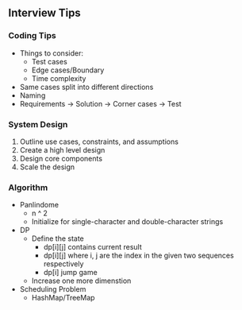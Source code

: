 ## Interview Tips

### Coding Tips
* Things to consider:
    - Test cases
    - Edge cases/Boundary
    - Time complexity
* Same cases split into different directions
* Naming
* Requirements -> Solution -> Corner cases -> Test

### System Design
1. Outline use cases, constraints, and assumptions
2. Create a high level design
3. Design core components
4. Scale the design


### Algorithm
* Panlindome
    - n ^ 2
    - Initialize for single-character and double-character strings
* DP
    - Define the state
        - dp[i][j] contains current result
        - dp[i][j] where i, j are the index in the given two sequences respectively
        - dp[i] jump game
    - Increase one more dimenstion
* Scheduling Problem
    - HashMap/TreeMap
